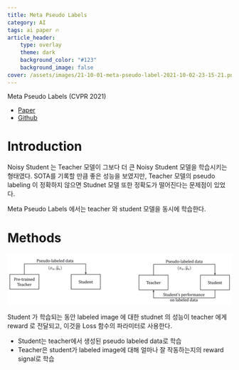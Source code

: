 ```yaml
---
title: Meta Pseudo Labels
category: AI
tags: ai paper 🔥
article_header:
    type: overlay
    theme: dark
    background_color: "#123"
    background_image: false
cover: /assets/images/21-10-01-meta-pseudo-label-2021-10-02-23-15-21.png
---
```


Meta Pseudo Labels (CVPR 2021)

<!--more-->

- [Paper](https://arxiv.org/pdf/2003.10580.pdf)
- [Github](https://github.com/kekmodel/MPL-pytorch)

# Introduction

Noisy Student 는 Teacher 모델이 그보다 더 큰 Noisy Student 모델을 학습시키는 형태였다. SOTA를 기록할 만큼 좋은 성능을 보였지만, Teacher 모델의 pseudo labeling 이 정확하지 않으면 Studnet 모델 또한 정확도가 떨어진다는 문제점이 있었다. 

Meta Pseudo Labels 에서는 teacher 와 student 모델을 동시에 학습한다.

# Methods

![](/assets/images/21-10-01-meta-pseudo-label-2021-10-02-23-15-21.png)

Student 가 학습되는 동안 labeled image 에 대한 studnet 의 성능이 teacher 에게 reward 로 전달되고, 이것을 Loss 함수의 파라미터로 사용한다. 
- Student는 teacher에서 생성된 pseudo labeled data로 학습
- Teacher은 student가 labeled image에 대해 얼마나 잘 작동하는지의 reward signal로 학습

